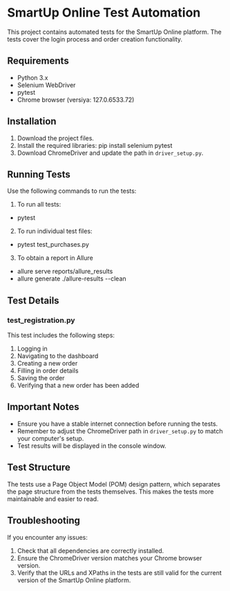 # SmartUp Online Test Automation

This project contains automated tests for the SmartUp Online platform. The tests cover the login process and order creation functionality.

## Requirements

- Python 3.x
- Selenium WebDriver
- pytest
- Chrome browser (versiya: 127.0.6533.72)

## Installation

1. Download the project files.
2. Install the required libraries: pip install selenium pytest
3. Download ChromeDriver and update the path in `driver_setup.py`.

## Running Tests

Use the following commands to run the tests:

1. To run all tests:
- pytest
2. To run individual test files: 
- pytest test_purchases.py
3. To obtain a report in Allure
- allure serve reports/allure_results
- allure generate ./allure-results --clean

## Test Details

### test_registration.py

This test includes the following steps:
1. Logging in
2. Navigating to the dashboard
3. Creating a new order
4. Filling in order details
5. Saving the order
6. Verifying that a new order has been added

## Important Notes

- Ensure you have a stable internet connection before running the tests.
- Remember to adjust the ChromeDriver path in `driver_setup.py` to match your computer's setup.
- Test results will be displayed in the console window.

## Test Structure

The tests use a Page Object Model (POM) design pattern, which separates the page structure from the tests themselves. This makes the tests more maintainable and easier to read.

## Troubleshooting

If you encounter any issues:
1. Check that all dependencies are correctly installed.
2. Ensure the ChromeDriver version matches your Chrome browser version.
3. Verify that the URLs and XPaths in the tests are still valid for the current version of the SmartUp Online platform.